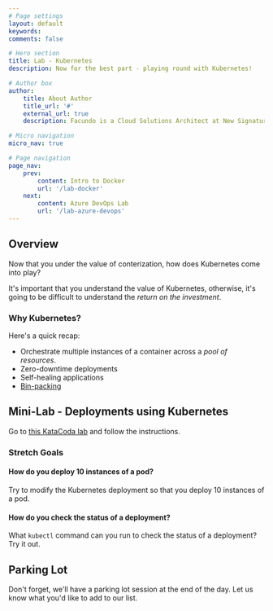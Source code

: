 ```yaml
---
# Page settings
layout: default
keywords:
comments: false

# Hero section
title: Lab - Kubernetes
description: Now for the best part - playing round with Kubernetes!

# Author box
author:
    title: About Author
    title_url: '#'
    external_url: true
    description: Facundo is a Cloud Solutions Architect at New Signature. He enjoys helping clients with architecture, containers/orchestration, and stream lining development processes.

# Micro navigation
micro_nav: true

# Page navigation
page_nav:
    prev:
        content: Intro to Docker
        url: '/lab-docker'
    next:
        content: Azure DevOps Lab
        url: '/lab-azure-devops'
---
```


## Overview

Now that you under the value of conterization, how does Kubernetes come into play? 

It's important that you understand the value of Kubernetes, otherwise, it's going to be difficult to understand the _return on the investment_.

### Why Kubernetes?

Here's a quick recap:

- Orchestrate multiple instances of a container across a _pool of resources_.
- Zero-downtime deployments
- Self-healing applications
- [Bin-packing](https://kubernetes.io/docs/concepts/configuration/manage-compute-resources-container/)

## Mini-Lab - Deployments using Kubernetes

Go to [this KataCoda lab](https://www.katacoda.com/courses/docker/create-nginx-static-web-server​) and follow the instructions.

### Stretch Goals

#### How do you deploy 10 instances of a pod?

Try to modify the Kubernetes deployment so that you deploy 10 instances of a pod.

#### How do you check the status of a deployment?

What `kubectl` command can you run to check the status of a deployment? Try it out.

## Parking Lot

Don't forget, we'll have a parking lot session at the end of the day. 
Let us know what you'd like to add to our list.